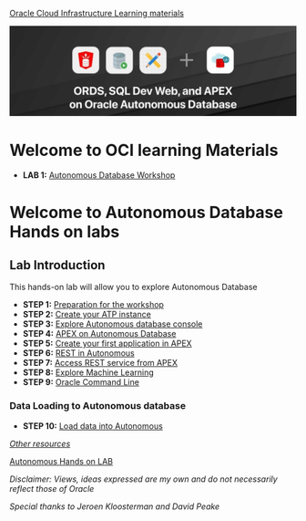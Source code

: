 [Oracle Cloud Infrastructure Learning materials](/README.md)

![images](/images/welcome.jpeg)
# Welcome to OCI learning Materials
- **LAB 1:** [Autonomous Database Workshop](/files/AutonomousWorkshop.md)

# Welcome to Autonomous Database Hands on labs #
## Lab Introduction

This hands-on lab will allow you to explore Autonomous Database

- **STEP 1:** [Preparation for the workshop](/files/step1.md)
- **STEP 2:** [Create your ATP instance](/files/step2.md)
- **STEP 3:** [Explore Autonomous database console](/files/step3.md)
- **STEP 4:** [APEX on Autonomous Database](/files/step4.md)
- **STEP 5:** [Create your first application in APEX](/files/step5.md)
- **STEP 6:** [REST in Autonomous](/files/step6.md)
- **STEP 7:** [Access REST service from APEX](/files/step7.md)
- **STEP 8:** [Explore Machine Learning](/files/step8.md)
- **STEP 9:** [Oracle Command Line](/files/step9.md)

### Data Loading to Autonomous database
- **STEP 10:** [Load data into Autonomous](/files/step10.md)




*[Other resources](https://apex.oracle.com/en/learn/tutorials/)*


[Autonomous Hands on LAB](/README.md)

*Disclaimer: Views, ideas expressed are my own and do not necessarily reflect those of Oracle*

*Special thanks to Jeroen Kloosterman and David Peake*
